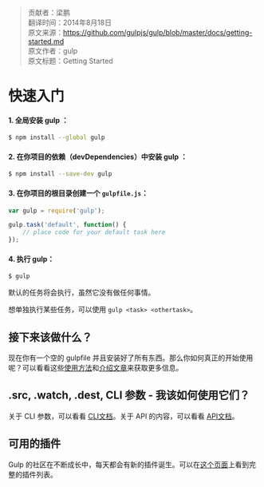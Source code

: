 > 贡献者：梁鹏  
> 翻译时间：2014年8月18日  
> 原文来源：https://github.com/gulpjs/gulp/blob/master/docs/getting-started.md  
> 原文作者：gulp  
> 原文标题：Getting Started  

# 快速入门

#### 1. 全局安装 gulp ：

```sh
$ npm install --global gulp
```

#### 2. 在你项目的依赖（devDependencies）中安装 gulp ：

```sh
$ npm install --save-dev gulp
```

#### 3. 在你项目的根目录创建一个 `gulpfile.js`：

```js
var gulp = require('gulp');

gulp.task('default', function() {
    // place code for your default task here
});
```

#### 4. 执行 gulp：

```sh
$ gulp
```

默认的任务将会执行，虽然它没有做任何事情。

想单独执行某些任务，可以使用 `gulp <task> <othertask>`。

## 接下来该做什么？

现在你有一个空的 gulpfile 并且安装好了所有东西。那么你如何真正的开始使用呢？可以看看这些[使用方法](https://github.com/gulpjs/gulp/blob/master/docs/recipes)和[介绍文章](https://github.com/gulpjs/gulp/blob/master/docs/README.md#articles)来获取更多信息。

## .src, .watch, .dest, CLI 参数 - 我该如何使用它们？

关于 CLI 参数，可以看看 [CLI文档](https://github.com/gulpjs/gulp/blob/master/docs/CLI.md)。关于 API 的内容，可以看看 [API文档](https://github.com/gulpjs/gulp/blob/master/docs/API.md)。

## 可用的插件

Gulp 的社区在不断成长中，每天都会有新的插件诞生。可以在[这个页面](http://gulpjs.com/plugins/)上看到完整的插件列表。
